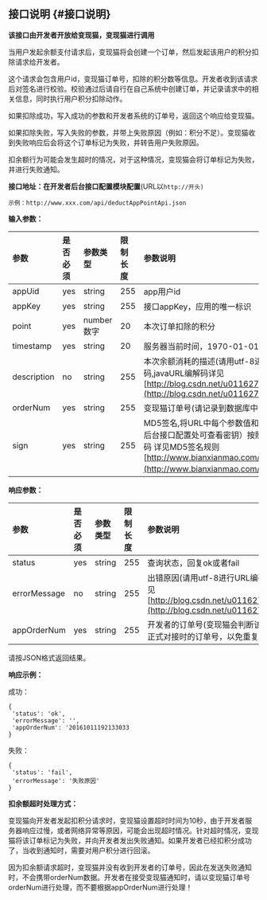 ## **接口说明** {#接口说明}

**该接口由开发者开放给变现猫，变现猫进行调用**

当用户发起余额支付请求后，变现猫将会创建一个订单，然后发起该用户的积分扣除请求给开发者。

这个请求会包含用户id，变现猫订单号，扣除的积分数等信息。开发者收到该请求后对签名进行校验。校验通过后请自行在自己系统中创建订单，并记录请求中的相关信息，同时执行用户积分扣除动作。

如果扣除成功，写入成功的参数和开发者系统的订单号，返回这个响应给变现猫。

如果扣除失败，写入失败的参数，并带上失败原因（例如：积分不足）。变现猫收到失败响应后会将这个订单标记为失败，并转告用户失败原因。

扣余额行为可能会发生超时的情况，对于这种情况，变现猫会将订单标记为失败，并进行失败通知。

**接口地址：在开发者后台接口配置模块配置**\(URL以`http://开头)`

```
示例：http://www.xxx.com/api/deductAppPointApi.json

```

**输入参数：**

| **参数** | **是否必须** | **参数类型** | **限制长度** | **参数说明** |
| :--- | :--- | :--- | :--- | :--- |
| appUid | yes | string | 255 | app用户id |
| appKey | yes | string | 255 | 接口appKey，应用的唯一标识 |
| point | yes | number数字 | 20 | 本次订单扣除的积分 |
| timestamp | yes | string | 20 | 服务器当前时间，1970-01-01开始的时间戳，毫秒为单位。 |
| description | no | string | 255 | 本次余额消耗的描述\(请用utf-8进行URL解码，防止中文乱码,javaURL编解码详见[http://blog.csdn.net/u011627980/article/details/50911249](http://blog.csdn.net/u011627980/article/details/50911249)\) |
| orderNum | yes | string | 255 | 变现猫订单号\(请记录到数据库中\) |
| sign | yes | string | 255 | MD5签名,将URL中每个参数值和appSecret（appSecret在开发者后台接口配置处可查看密钥）按照参数名称升序，拼接然后md5转码 详见MD5签名规则[http://www.bianxianmao.com/doc/md5.html](http://www.bianxianmao.com/doc/md5.html)） |

**响应参数：**

| **参数** | **是否必须** | **参数类型** | **限制长度** | **参数说明** |
| :--- | :--- | :--- | :--- | :--- |
| status | yes | string | 255 | 查询状态，回复ok或者fail |
| errorMessage | no | string | 255 | 出错原因\(请用utf-8进行URL编码，防止中文乱码javaURL编解码详见[http://blog.csdn.net/u011627980/article/details/50911249](http://blog.csdn.net/u011627980/article/details/50911249)\) |
| appOrderNum | yes | string | 255 | 开发者的订单号\(变现猫会判断该订单号的唯一性，注意区分测试和正式对接时的订单号，以免重复\) |

请按JSON格式返回结果。

**响应示例：**

成功：

```
{
 'status': 'ok',
 'errorMessage': '',
 'appOrderNum': '20161011192133033
}

```

失败：

```
{
 'status': 'fail',
 'errorMessage': '失败原因'
}

```

**扣余额超时处理方式：**

变现猫向开发者发起扣积分请求时，变现猫设置超时时间为10秒，由于开发者服务器响应过慢，或者网络异常等原因，可能会出现超时情况。针对超时情况，变现猫将该订单标记为失败，并向开发者发出失败通知。如果开发者已经扣积分成功了，当收到通知时，需要对用户积分进行回滚。

因为扣余额请求超时，变现猫并没有收到开发者的订单号，因此在发送失败通知时，不会携带orderNum数据。开发者在接受变现猫通知时，请以变现猫订单号orderNum进行处理，而不要根据appOrderNum进行处理！

